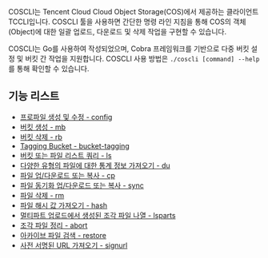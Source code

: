 
COSCLI는 Tencent Cloud Cloud Object Storage(COS)에서 제공하는 클라이언트 TCCLI입니다. COSCLI 툴을 사용하면 간단한 명령 라인 지침을 통해 COS의 객체(Object)에 대한 일괄 업로드, 다운로드 및 삭제 작업을 구현할 수 있습니다.

COSCLI는 Go를 사용하여 작성되었으며, Cobra 프레임워크를 기반으로 다중 버킷 설정 및 버킷 간 작업을 지원합니다. COSCLI 사용 방법은 `./coscli [command] --help`를 통해 확인할 수 있습니다.


## 기능 리스트

- [프로파일 생성 및 수정 -  config](https://intl.cloud.tencent.com/document/product/436/43251)
- [버킷 생성 - mb](https://intl.cloud.tencent.com/document/product/436/43252)
- [버킷 삭제 - rb](https://intl.cloud.tencent.com/document/product/436/43253)
- [Tagging Bucket - bucket-tagging](https://intl.cloud.tencent.com/document/product/436/46272)
- [버킷 또는 파일 리스트 쿼리 - ls](https://intl.cloud.tencent.com/document/product/436/43254)
- [다양한 유형의 파일에 대한 통계 정보 가져오기   - du](https://intl.cloud.tencent.com/document/product/436/43255)
- [파일 업/다운로드 또는 복사 - cp](https://intl.cloud.tencent.com/document/product/436/43256)
- [파일 동기화 업/다운로드 또는 복사 - sync](https://intl.cloud.tencent.com/document/product/436/43257)
- [파일 삭제 - rm](https://intl.cloud.tencent.com/document/product/436/43258)
- [파일 해시 값 가져오기 -   hash](https://intl.cloud.tencent.com/document/product/436/43259)
- [멀티파트 업로드에서 생성된 조각 파일 나열   - lsparts](https://intl.cloud.tencent.com/document/product/436/43260)
- [조각 파일 정리 -   abort](https://intl.cloud.tencent.com/document/product/436/43261)
- [아카이브 파일 검색 -   restore](https://intl.cloud.tencent.com/document/product/436/43262)
- [사전 서명된 URL 가져오기 -   signurl](https://intl.cloud.tencent.com/document/product/436/43263)






